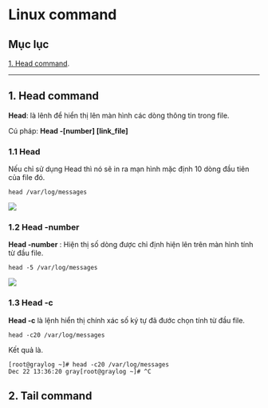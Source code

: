 # Linux command

## Mục lục

[1. Head command](#1).

---

## 1. Head command

**Head**: là lênh để hiển thị lên màn hình các dòng thông tin trong file.

Cú pháp: **Head -[number] [link_file]**

### 1.1 Head 
Nếu chỉ sử dụng Head thì nó sẽ in ra mạn hình mặc định 10 dòng đầu tiên của file đó.

```
head /var/log/messages
```

![](con/head1.png)

### 1.2 Head -number

**Head -number** : Hiện thị số dòng được chỉ định hiện lên trên màn hình tính từ đầu file.

```
head -5 /var/log/messages
```
![](con/head2.png)

### 1.3 Head -c

**Head -c** là lệnh hiển thị chính xác số ký tự đã đước chọn tính từ đầu file.

```
head -c20 /var/log/messages
```

Kết quả là.

```
[root@graylog ~]# head -c20 /var/log/messages
Dec 22 13:36:20 gray[root@graylog ~]# ^C
```

## 2. Tail command


